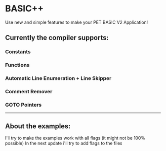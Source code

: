 # BASIC++

Use new and simple features to make your PET BASIC V2 Application!

## Currently the compiler supports:
### Constants
### Functions
### Automatic Line Enumeration + Line Skipper
### Comment Remover
### GOTO Pointers
_____
## About the examples:
I'll try to make the examples work with all flags (it might not be 100% possible)
In the next update i'll try to add flags to the files
